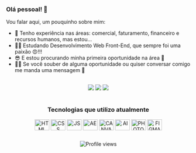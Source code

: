 ### Olá pessoal! 👋

Vou falar aqui, um pouquinho sobre mim:

- 🔭 Tenho experiência nas áreas: comercial, faturamento, financeiro e recursos humanos, mas estou...
- 👩‍🎓 Estudando Desenvolvimento Web Front-End, que sempre foi uma paixão 😍!!!
- 😎 E estou procurando minha primeira oportunidade na área 🤞
- 👩‍💻 Se você souber de alguma oportunidade ou quiser conversar comigo me manda uma mensagem 🥳 
<br>
<div align="center"> 
  <a href="https://www.instagram.com/denise.brg/" target="_blank"><img src="https://img.shields.io/badge/-Instagram-%23E4405F?style=for-the-badge&logo=instagram&logoColor=white" target="_blank"></a>
 	<a href = "mailto:denisebraguin@gmail.com"><img src="https://img.shields.io/badge/-Gmail-%23333?style=for-the-badge&logo=gmail&logoColor=white" target="_blank"></a>
  <a href="https://www.linkedin.com/in/denise-braguin/" target="_blank"><img src="https://img.shields.io/badge/-LinkedIn-%230077B5?style=for-the-badge&logo=linkedin&logoColor=white" target="_blank"></a> 
<br> <br> 
    
</div>

<div align="center">
<h3> Tecnologias que utilizo atualmente </h3>
  <img align="center" alt="HTML" height="30" width="40" <img src="https://cdn.jsdelivr.net/gh/devicons/devicon/icons/html5/html5-original-wordmark.svg" />
  <img align="center" alt="CSS" height="30" width="40"  <img src="https://cdn.jsdelivr.net/gh/devicons/devicon/icons/css3/css3-original-wordmark.svg" />
  <img align="center" alt="JS" height="30" width="40"   <img src="https://cdn.jsdelivr.net/gh/devicons/devicon/icons/javascript/javascript-original.svg" />
  <img align="center" alt="AE" height="30" width="40"   <img src="https://cdn.jsdelivr.net/gh/devicons/devicon/icons/aftereffects/aftereffects-original.svg" />
  <img align="center" alt="CANVA" height="30" width="40"   <img src="https://cdn.jsdelivr.net/gh/devicons/devicon/icons/canva/canva-original.svg" />
  <img align="center" alt="AI" height="30" width="40"   <img src="https://cdn.jsdelivr.net/gh/devicons/devicon/icons/illustrator/illustrator-plain.svg" />
  <img align="center" alt="PHOTOSHOP" height="30" width="40"   <img src="https://cdn.jsdelivr.net/gh/devicons/devicon/icons/photoshop/photoshop-plain.svg" />
  <img align="center" alt="FIGMA" height="30" width="40"   <img src="https://cdn.jsdelivr.net/gh/devicons/devicon/icons/figma/figma-original.svg" />        
 </div>
  
  ##
 
</div>
  
<div align="center">
  
![Profile views](https://gpvc.arturio.dev/Denisebraguin )
</div>
